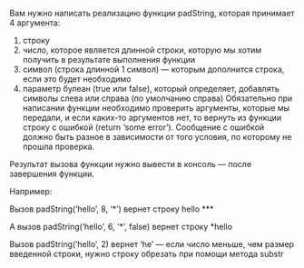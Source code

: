 
Вам нужно написать реализацию функции padString, которая принимает 4 аргумента:

1) строку 
2) число, которое является длинной строки, которую мы хотим получить в результате выполнения функции 
3) символ (строка длинной 1 символ) — которым дополнится строка, если это будет необходимо 
4) параметр булеан (true или false), который определяет, добавлять символы слева или справа (по умолчанию справа)
Обязательно при написании функции необходимо проверить аргументы, которые мы передали, и если каких-то аргументов нет, то вернуть из функции строку с ошибкой (return ‘some error’). Сообщение с ошибкой должно быть разное в зависимости от того условия, по которому не прошла проверка.

Результат вызова функции нужно вывести в консоль — после завершения функции.

Например:

Вызов padString(‘hello’, 8, ‘*’) вернет строку hello ***

А вызов padString(‘hello’, 6, ‘*’, false) вернет строку *hello

Вызов padString(‘hello’, 2) вернет ‘he’ — если число меньше, чем размер введенной строки, нужно строку обрезать при помощи метода substr

